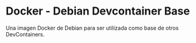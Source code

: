 # Docker - Debian Devcontainer Base

Una imagen Docker de Debian para ser utilizada como base de otros DevContainers.

